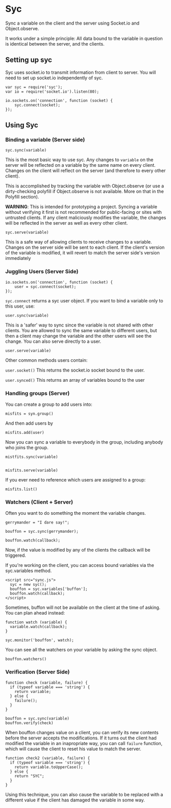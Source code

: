 Syc
===

Sync a variable on the client and the server using Socket.io and Object.observe.

It works under a simple principle: All data bound to the variable in question is identical between the server, and the clients.

## Setting up syc

Syc uses socket.io to transmit information from client to server. You will need to set up socket.io independently of syc.

    var syc = require('syc');
    var io = require('socket.io').listen(80);

    io.sockets.on('connection', function (socket) {
        syc.connect(socket);
    });

## Using Syc

### Binding a variable (Server side)

    syc.sync(variable)

This is the most basic way to use syc. Any changes to `variable` on the server will be reflected on a variable by the same name on every client. Changes on the client will reflect on the server (and therefore to every other client).

This is accomplished by tracking the variable with Object.observe (or use a dirty-checking polyfill if Object.observe is not available. More on that in the Polyfill section).

**WARNING**: This is intended for prototyping a project. Syncing a variable without verifying it first is not recommended for public-facing or sites with untrusted clients. If any client maliciously modifies the variable, the changes will be reflected in the server as well as every other client.

    syc.serve(variable)
    
This is a safe way of allowing clients to receive changes to a variable. Changes on the server side will be sent to each client. If the client's version of the variable is modified, it will revert to match the server side's version immediately

### Juggling Users (Server Side)

    io.sockets.on('connection', function (socket) {
        user = syc.connect(socket);
    });

`syc.connect` returns a syc user object. If you want to bind a variable only to this user, use:

    user.sync(variable)

This is a 'safer' way to sync since the variable is not shared with other clients. You are allowed to sync the same variable to different users, but then a client may change the variable and the other users will see the change. You can also serve directly to a user.

    user.serve(variable)

Other common methods users contain: 

`user.socket()` This returns the socket.io socket bound to the user.

`user.synced()` This returns an array of variables bound to the user 

### Handling groups (Server)

You can create a group to add users into:

    misfits = syn.group()

And then add users by

    misfits.add(user)

Now you can sync a variable to everybody in the group, including anybody who joins the group.

    mistfits.sync(variable) 
    

    misfits.serve(variable)
    
If you ever need to reference which users are assigned to a group:

    misfits.list()

### Watchers (Client + Server)

Often you want to do something the moment the variable changes.

    gerrymander = "I dare say!";
    
    bouffon = syc.sync(gerrymander);
    
    bouffon.watch(callback);
    
Now, if the value is modified by any of the clients the callback will be triggered. 


If you're working on the client, you can access bound variables via the syc.variables method.

    <script src="sync.js">
      syc = new syc();
      bouffon = syc.variables['buffon'];
      bouffon.watch(callback);
    </script>


Sometimes, buffon will not be available on the client at the time of asking. You can plan ahead instead:

    function watch (variable) { 
      variable.watch(callback);
    }
    
    syc.monitor('bouffon', watch);


You can see all the watchers on your variable by asking the sync object.

    bouffon.watchers()

### Verification (Server Side)

    function check (variable, failure) {
      if (typeof variable === 'string') {
        return variable;
      } else { 
        failure();
      }
    }
    
    bouffon = syc.sync(variable)
    bouffon.verify(check)
   
When bouffon changes value on a client, you can verify its new contents before the server accepts the modifications. If it turns out the client had modified the variable in an inapropriate way, you can call `failure` function, which will cause the client to reset his value to match the server.

    function check2 (variable, failure) {
      if (typeof variable === 'string') {
        return variable.toUpperCase();
      } else {
        return "SYC";
      }
    }
    
Using this technique, you can also cause the variable to be replaced with a different value if the client has damaged the variable in some way.
